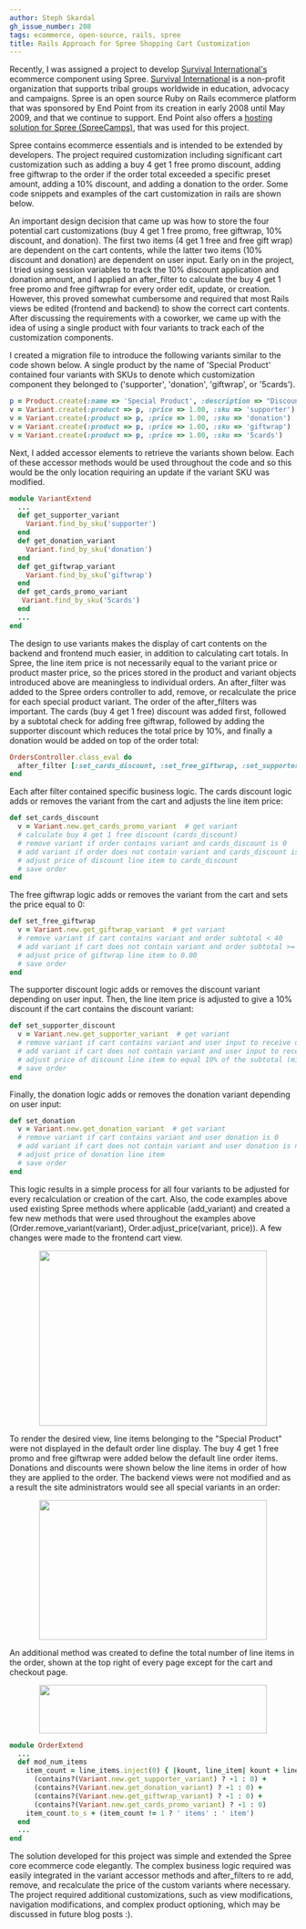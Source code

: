 ```yaml
---
author: Steph Skardal
gh_issue_number: 208
tags: ecommerce, open-source, rails, spree
title: Rails Approach for Spree Shopping Cart Customization
---
```


Recently, I was assigned a project to develop [Survival International's](http://shop.survivalinternational.org/) ecommerce component using Spree. [Survival International](http://www.survivalinternational.org/) is a non-profit organization that supports tribal groups worldwide in education, advocacy and campaigns. Spree is an open source Ruby on Rails ecommerce platform that was sponsored by End Point from its creation in early 2008 until May 2009, and that we continue to support. End Point also offers a [hosting solution for Spree (SpreeCamps)](http://www.spreecamps.com/), that was used for this project.

Spree contains ecommerce essentials and is intended to be extended by developers. The project required customization including significant cart customization such as adding a buy 4 get 1 free promo discount, adding free giftwrap to the order if the order total exceeded a specific preset amount, adding a 10% discount, and adding a donation to the order. Some code snippets and examples of the cart customization in rails are shown below.

An important design decision that came up was how to store the four potential cart customizations (buy 4 get 1 free promo, free giftwrap, 10% discount, and donation). The first two items (4 get 1 free and free gift wrap) are dependent on the cart contents, while the latter two items (10% discount and donation) are dependent on user input. Early on in the project, I tried using session variables to track the 10% discount application and donation amount, and I applied an after_filter to calculate the buy 4 get 1 free promo and free giftwrap for every order edit, update, or creation. However, this proved somewhat cumbersome and required that most Rails views be edited (frontend and backend) to show the correct cart contents. After discussing the requirements with a coworker, we came up with the idea of using a single product with four variants to track each of the customization components.

I created a migration file to introduce the following variants similar to the code shown below. A single product by the name of 'Special Product' contained four variants with SKUs to denote which customization component they belonged to ('supporter', 'donation', 'giftwrap', or '5cards').

```ruby
p = Product.create(:name => 'Special Product', :description => "Discounts, Donations, Promotions", :master_price => 1.00)
v = Variant.create(:product => p, :price => 1.00, :sku => 'supporter') # 10% discount
v = Variant.create(:product => p, :price => 1.00, :sku => 'donation')  # donation
v = Variant.create(:product => p, :price => 1.00, :sku => 'giftwrap')  # free giftwrap
v = Variant.create(:product => p, :price => 1.00, :sku => '5cards')    # buy 4 get 1 free discount
```

Next, I added accessor elements to retrieve the variants shown below. Each of these accessor methods would be used throughout the code and so this would be the only location requiring an update if the variant SKU was modified.

```ruby
module VariantExtend
  ...
  def get_supporter_variant
    Variant.find_by_sku('supporter')
  end
  def get_donation_variant
    Variant.find_by_sku('donation')
  end
  def get_giftwrap_variant
    Variant.find_by_sku('giftwrap')
  end
  def get_cards_promo_variant
   Variant.find_by_sku('5cards')
  end
  ...
end
```

The design to use variants makes the display of cart contents on the backend and frontend much easier, in addition to calculating cart totals. In Spree, the line item price is not necessarily equal to the variant price or product master price, so the prices stored in the product and variant objects introduced above are meaningless to individual orders. An after_filter was added to the Spree orders controller to add, remove, or recalculate the price for each special product variant. The order of the after_filters was important. The cards (buy 4 get 1 free) discount was added first, followed by a subtotal check for adding free giftwrap, followed by adding the supporter discount which reduces the total price by 10%, and finally a donation would be added on top of the order total:

```ruby
OrdersController.class_eval do
  after_filter [:set_cards_discount, :set_free_giftwrap, :set_supporter_discount, :set_donation], :only => [:create, :edit, :update]
end
```

Each after filter contained specific business logic. The cards discount logic adds or removes the variant from the cart and adjusts the line item price:

```ruby
def set_cards_discount
  v = Variant.new.get_cards_promo_variant  # get variant
  # calculate buy 4 get 1 free discount (cards_discount)
  # remove variant if order contains variant and cards_discount is 0
  # add variant if order does not contain variant and cards_discount is not 0
  # adjust price of discount line item to cards_discount
  # save order
end
```

The free giftwrap logic adds or removes the variant from the cart and sets the price equal to 0:

```ruby
def set_free_giftwrap
  v = Variant.new.get_giftwrap_variant  # get variant
  # remove variant if cart contains variant and order subtotal < 40
  # add variant if cart does not contain variant and order subtotal >= 40
  # adjust price of giftwrap line item to 0.00
  # save order
end
```

The supporter discount logic adds or removes the discount variant depending on user input. Then, the line item price is adjusted to give a 10% discount if the cart contains the discount variant:

```ruby
def set_supporter_discount
  v = Variant.new.get_supporter_variant  # get variant
  # remove variant if cart contains variant and user input to receive discount is 'No'
  # add variant if cart does not contain variant and user input to receive discount is 'Yes'
  # adjust price of discount line item to equal 10% of the subtotal (minus existing donation)
  # save order
end
```

Finally, the donation logic adds or removes the donation variant depending on user input:

```ruby
def set_donation
  v = Variant.new.get_donation_variant  # get variant
  # remove variant if cart contains variant and user donation is 0
  # add variant if cart does not contain variant and user donation is not 0
  # adjust price of donation line item
  # save order
end
```

This logic results in a simple process for all four variants to be adjusted for every recalculation or creation of the cart. Also, the code examples above used existing Spree methods where applicable (add_variant) and created a few new methods that were used throughout the examples above (Order.remove_variant(variant), Order.adjust_price(variant, price)). A few changes were made to the frontend cart view.

<a href="http://1.bp.blogspot.com/_wWmWqyCEKEs/StOpfpZx4bI/AAAAAAAACPo/7bxY192QOz8/s1600-h/survival1.png" onblur="try {parent.deselectBloggerImageGracefully();} catch(e) {}"><img alt="" border="0" id="BLOGGER_PHOTO_ID_5391839540047634866" src="/blog/2009/10/12/rails-approach-to-spree-shopping-cart/image-0.png" style="display:block; margin:0px auto 10px; text-align:center;cursor:pointer; cursor:hand;width: 400px; height: 307px;"/></a>

To render the desired view, line items belonging to the "Special Product" were not displayed in the default order line display. The buy 4 get 1 free promo and free giftwrap were added below the default line order items. Donations and discounts were shown below the line items in order of how they are applied to the order. The backend views were not modified and as a result the site administrators would see all special variants in an order:

<a href="http://1.bp.blogspot.com/_wWmWqyCEKEs/StOpf3YE6vI/AAAAAAAACPw/IMjVC7LWGbI/s1600-h/survival2.png" onblur="try {parent.deselectBloggerImageGracefully();} catch(e) {}"><img alt="" border="0" id="BLOGGER_PHOTO_ID_5391839543798590194" src="/blog/2009/10/12/rails-approach-to-spree-shopping-cart/image-0.png" style="display:block; margin:0px auto 10px; text-align:center;cursor:pointer; cursor:hand;width: 400px; height: 245px;"/></a>

An additional method was created to define the total number of line items in the order, shown at the top right of every page except for the cart and checkout page.

<a href="http://1.bp.blogspot.com/_wWmWqyCEKEs/StOpgbiGEQI/AAAAAAAACP4/F_ebUth-jFM/s1600-h/survival3.png" onblur="try {parent.deselectBloggerImageGracefully();} catch(e) {}"><img alt="" border="0" id="BLOGGER_PHOTO_ID_5391839553504284930" src="/blog/2009/10/12/rails-approach-to-spree-shopping-cart/image-0.png" style="display:block; margin:0px auto 10px; text-align:center;cursor:pointer; cursor:hand;width: 400px; height: 85px;"/></a>

```ruby
module OrderExtend
  ...
  def mod_num_items
    item_count = line_items.inject(0) { |kount, line_item| kount + line_item.quantity } +
      (contains?(Variant.new.get_supporter_variant) ? -1 : 0) +
      (contains?(Variant.new.get_donation_variant) ? -1 : 0) +
      (contains?(Variant.new.get_giftwrap_variant) ? -1 : 0) +
      (contains?(Variant.new.get_cards_promo_variant) ? -1 : 0)
    item_count.to_s + (item_count != 1 ? ' items' : ' item')
  end
  ...
end
```

The solution developed for this project was simple and extended the Spree core ecommerce code elegantly. The complex business logic required was easily integrated in the variant accessor methods and after_filters to re add, remove, and recalculate the price of the custom variants where necessary. The project required additional customizations, such as view modifications, navigation modifications, and complex product optioning, which may be discussed in future blog posts :).
